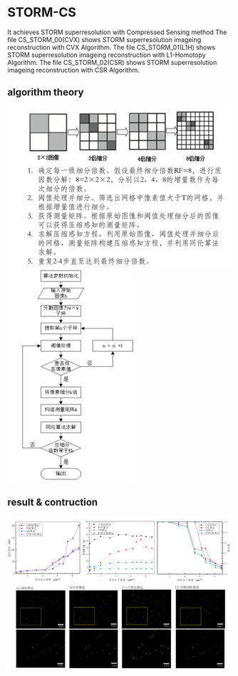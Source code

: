 # STORM-CS
It achieves STORM superresolution with Compressed Sensing method 
The file CS_STORM_00(CVX) shows STORM superresolution imageing reconstruction with CVX Algorithm.
The file CS_STORM_01(L1H) shows STORM superresolution imageing reconstruction with L1-Homotopy Algorithm.
The file CS_STORM_02(CSR) shows STORM superresolution imageing reconstruction with CSR Algorithm.

## algorithm theory
![image](https://github.com/zc-fly/STORM-CS/blob/master/image/%E5%B1%8F%E5%B9%95%E6%88%AA%E5%9B%BE%202022-04-11%20085809.png)
![image](https://github.com/zc-fly/STORM-CS/blob/master/image/%E5%B1%8F%E5%B9%95%E6%88%AA%E5%9B%BE%202022-04-11%20085823.png)

## result & contruction
![image](https://github.com/zc-fly/STORM-CS/blob/master/image/%E5%B1%8F%E5%B9%95%E6%88%AA%E5%9B%BE%201%20085902.png)
![image](https://github.com/zc-fly/STORM-CS/blob/master/image/%E5%B1%8F%E5%B9%95%E6%88%AA%E5%9B%BE%20924.png)
